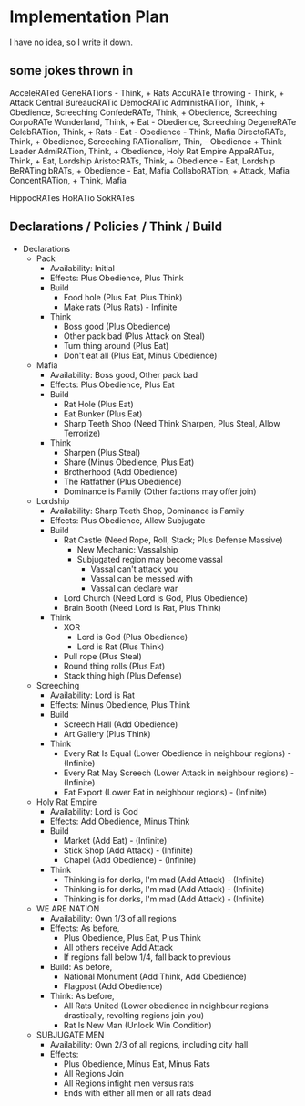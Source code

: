 # Implementation Plan

I have no idea, so I write it down.

## some jokes thrown in

AcceleRATed GeneRATions - Think, + Rats
AccuRATe throwing - Think, + Attack
Central BureaucRATic DemocRATic AdministRATion, Think, + Obedience, Screeching
ConfedeRATe, Think, + Obedience, Screeching
CorpoRATe Wonderland, Think, + Eat - Obedience, Screeching
DegeneRATe CelebRATion, Think, + Rats - Eat - Obedience - Think, Mafia
DirectoRATe, Think, + Obedience, Screeching
RATionalism, Thin, - Obedience + Think
Leader AdmiRATion, Think, + Obedience, Holy Rat Empire
AppaRATus, Think, + Eat, Lordship
AristocRATs, Think, + Obedience - Eat, Lordship
BeRATing bRATs, + Obedience - Eat, Mafia
CollaboRATion, + Attack, Mafia
ConcentRATion, + Think, Mafia

HippocRATes
HoRATio
SokRATes

## Declarations / Policies / Think / Build

* Declarations
  * Pack
    * Availability: Initial
    * Effects: Plus Obedience, Plus Think
    * Build
      * Food hole (Plus Eat, Plus Think)
      * Make rats (Plus Rats) - Infinite
    * Think
      * Boss good (Plus Obedience)
      * Other pack bad (Plus Attack on Steal)
      * Turn thing around (Plus Eat)
      * Don't eat all (Plus Eat, Minus Obedience)
  * Mafia
    * Availability: Boss good, Other pack bad
    * Effects: Plus Obedience, Plus Eat
    * Build
      * Rat Hole (Plus Eat)
      * Eat Bunker (Plus Eat)
      * Sharp Teeth Shop (Need Think Sharpen, Plus Steal, Allow Terrorize)
    * Think
      * Sharpen (Plus Steal)
      * Share (Minus Obedience, Plus Eat)
      * Brotherhood (Add Obedience)
      * The Ratfather (Plus Obedience)
      * Dominance is Family (Other factions may offer join)
  * Lordship
    * Availability: Sharp Teeth Shop, Dominance is Family
    * Effects: Plus Obedience, Allow Subjugate
    * Build
      * Rat Castle (Need Rope, Roll, Stack; Plus Defense Massive)
        * New Mechanic: Vassalship
        * Subjugated region may become vassal
          * Vassal can't attack you
          * Vassal can be messed with
          * Vassal can declare war
      * Lord Church (Need Lord is God, Plus Obedience)
      * Brain Booth (Need Lord is Rat, Plus Think)
    * Think
      * XOR
        * Lord is God (Plus Obedience)
        * Lord is Rat (Plus Think)
      * Pull rope (Plus Steal)
      * Round thing rolls (Plus Eat)
      * Stack thing high (Plus Defense)
  * Screeching
    * Availability: Lord is Rat
    * Effects: Minus Obedience, Plus Think
    * Build
      * Screech Hall (Add Obedience)
      * Art Gallery (Plus Think)
    * Think
      * Every Rat Is Equal (Lower Obedience in neighbour regions) - (Infinite)
      * Every Rat May Screech (Lower Attack in neighbour regions) - (Infinite)
      * Eat Export (Lower Eat in neighbour regions) - (Infinite)
  * Holy Rat Empire
    * Availability: Lord is God
    * Effects: Add Obedience, Minus Think
    * Build
      * Market (Add Eat) - (Infinite)
      * Stick Shop (Add Attack) - (Infinite)
      * Chapel (Add Obedience) - (Infinite)
    * Think
      * Thinking is for dorks, I'm mad (Add Attack) - (Infinite)
      * Thinking is for dorks, I'm mad (Add Attack) - (Infinite)
      * Thinking is for dorks, I'm mad (Add Attack) - (Infinite)
  * WE ARE NATION
    * Availability: Own 1/3 of all regions
    * Effects: As before,
      * Plus Obedience, Plus Eat, Plus Think
      * All others receive Add Attack
      * If regions fall below 1/4, fall back to previous
    * Build: As before,
      * National Monument (Add Think, Add Obedience)
      * Flagpost (Add Obedience)
    * Think: As before,
      * All Rats United (Lower obedience in neighbour regions drastically, revolting regions join you)
      * Rat Is New Man (Unlock Win Condition)
  * SUBJUGATE MEN
    * Availability: Own 2/3 of all regions, including city hall
    * Effects:
      * Plus Obedience, Minus Eat, Minus Rats
      * All Regions Join
      * All Regions infight men versus rats
      * Ends with either all men or all rats dead
